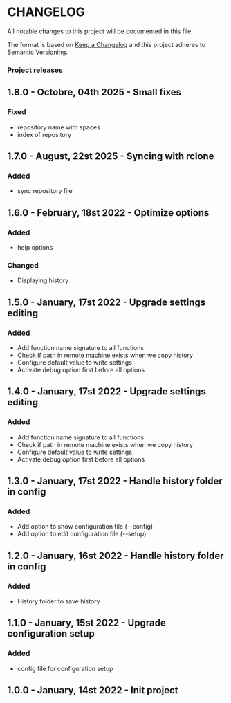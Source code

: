 # CHANGELOG

All notable changes to this project will be documented in this file.

The format is based on [Keep a Changelog](http://keepachangelog.com/)
and this project adheres to [Semantic Versioning](http://semver.org/).

### Project releases

## 1.8.0 - Octobre, 04th 2025 - Small fixes

### Fixed

-   repository name with spaces
-   index of repository

## 1.7.0 - August, 22st 2025 - Syncing with rclone

### Added

-   sync repository file

## 1.6.0 - February, 18st 2022 - Optimize options

### Added

-   help options

### Changed

-   Displaying history

## 1.5.0 - January, 17st 2022 - Upgrade settings editing

### Added

-   Add function name signature to all functions
-   Check if path in remote machine exists when we copy history
-   Configure default value to write settings
-   Activate debug option first before all options

## 1.4.0 - January, 17st 2022 - Upgrade settings editing

### Added

-   Add function name signature to all functions
-   Check if path in remote machine exists when we copy history
-   Configure default value to write settings
-   Activate debug option first before all options

## 1.3.0 - January, 17st 2022 - Handle history folder in config

### Added

-   Add option to show configuration file (--config)
-   Add option to edit configuration file (--setup)

## 1.2.0 - January, 16st 2022 - Handle history folder in config

### Added

-   History folder to save history

## 1.1.0 - January, 15st 2022 - Upgrade configuration setup

### Added

-   config file for configuration setup

## 1.0.0 - January, 14st 2022 - Init project
